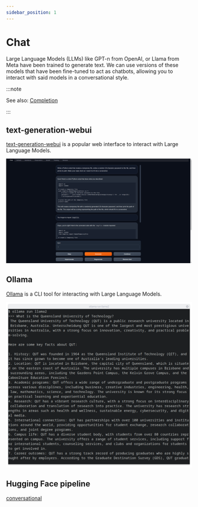 ```yaml
---
sidebar_position: 1
---
```


# Chat


Large Language Models (LLMs) like GPT-n from OpenAI, or Llama from Meta have been trained to generate text. We can use versions of these models that have been fine-tuned to act as chatbots, allowing you to interact with said models in a conversational style.

:::note

See also: [Completion](../completion/index.md)

:::

## text-generation-webui

[text-generation-webui](https://github.com/oobabooga/text-generation-webui) is a popular web interface to interact with Large Language Models.

![text-generation-ui](assets/text-generation-webui.png)

## Ollama

[Ollama](https://github.com/jmorganca/ollama) is a CLI tool for interacting with Large Language Models.

![ollama](assets/ollama.png)

## Hugging Face pipeline

[conversational](https://huggingface.co/tasks/conversational)